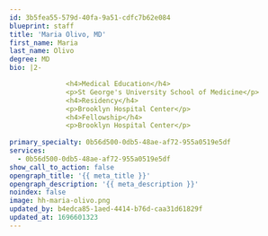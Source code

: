 ```yaml
---
id: 3b5fea55-579d-40fa-9a51-cdfc7b62e084
blueprint: staff
title: 'Maria Olivo, MD'
first_name: Maria
last_name: Olivo
degree: MD
bio: |2-

              <h4>Medical Education</h4>
              <p>St George's University School of Medicine</p>
              <h4>Residency</h4>
              <p>Brooklyn Hospital Center</p>
              <h4>Fellowship</h4>
              <p>Brooklyn Hospital Center</p>
          
primary_specialty: 0b56d500-0db5-48ae-af72-955a0519e5df
services:
  - 0b56d500-0db5-48ae-af72-955a0519e5df
show_call_to_action: false
opengraph_title: '{{ meta_title }}'
opengraph_description: '{{ meta_description }}'
noindex: false
image: hh-maria-olivo.png
updated_by: b4edca85-1aed-4414-b76d-caa31d61829f
updated_at: 1696601323
---
```

